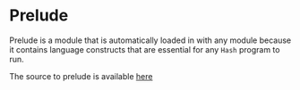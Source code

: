 # Prelude

Prelude is a module that is automatically loaded in with any module because it contains language constructs
that are essential for any `Hash` program to run.


The source to prelude is available [here](https://github.com/hash-org/lang/blob/main/stdlib/prelude.hash)

